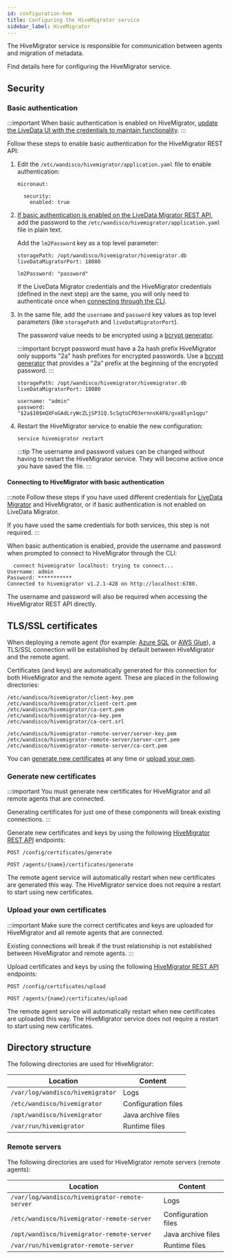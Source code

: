 ```yaml
---
id: configuration-hvm
title: Configuring the HiveMigrator service
sidebar_label: HiveMigrator
---
```


The HiveMigrator service is responsible for communication between agents and migration of metadata.

Find details here for configuring the HiveMigrator service.

## Security

### Basic authentication

:::important
When basic authentication is enabled on HiveMigrator, [update the LiveData UI with the credentials to maintain functionality](./configuration-ui.md#hivemigrator).
:::

Follow these steps to enable basic authentication for the HiveMigrator REST API:

1. Edit the `/etc/wandisco/hivemigrator/application.yaml` file to enable authentication:

   ```text title="Change the enabled parameter from false to true"
   micronaut:
   
     security:
       enabled: true
   ```

1. [If basic authentication is enabled on the LiveData Migrator REST API](./configuration-ldm.md#security), add the password to the `/etc/wandisco/hivemigrator/application.yaml` file in plain text.

   Add the `lm2Password` key as a top level parameter:

   ```text title="Example"
   storagePath: /opt/wandisco/hivemigrator/hivemigrator.db
   liveDataMigratorPort: 18080

   lm2Password: "password"
   ```

   If the LiveData Migrator credentials and the HiveMigrator credentials (defined in the next step) are the same, you will only need to authenticate once when [connecting through the CLI](#connecting-to-hivemigrator-with-basic-authentication).

1. In the same file, add the `username` and `password` key values as top level parameters (like `storagePath` and `liveDataMigratorPort`).

   The password value needs to be encrypted using a [bcrypt generator](https://www.browserling.com/tools/bcrypt).

   :::important bcrypt password must have a 2a hash prefix
   HiveMigrator only supports "2a" hash prefixes for encrypted passwords. Use a [bcrypt generator](https://www.browserling.com/tools/bcrypt) that provides a "2a" prefix at the beginning of the encrypted password.
   :::

   ```text title="Example"
   storagePath: /opt/wandisco/hivemigrator/hivemigrator.db
   liveDataMigratorPort: 18080

   username: "admin"
   password: "$2a$10$mQXFoGAdLryWcZLjSP31Q.5cSgtoCPO3ernnsK4F6/gva8lyn1qgu"
   ```

1. Restart the HiveMigrator service to enable the new configuration:

   ```text
   service hivemigrator restart
   ```

   :::tip
   The username and password values can be changed without having to restart the HiveMigrator service. They will become active once you have saved the file.
   :::

#### Connecting to HiveMigrator with basic authentication

:::note
Follow these steps if you have used different credentials for [LiveData Migrator](./configuration-ldm.md#security) and HiveMigrator, or if basic authentication is not enabled on LiveData Migrator.

If you have used the same credentials for both services, this step is not required.
:::

When basic authentication is enabled, provide the username and password when prompted to connect to HiveMigrator through the CLI:

```text title="Example"
  connect hivemigrator localhost: trying to connect...
Username: admin
Password: ***********
Connected to hivemigrator v1.2.1-428 on http://localhost:6780.
```

The username and password will also be required when accessing the HiveMigrator REST API directly.

## TLS/SSL certificates

When deploying a remote agent (for example: [Azure SQL](./command-reference.md#hive-agent-add-azure) or [AWS Glue](./command-reference.md#hive-agent-add-glue)), a TLS/SSL connection will be established by default between HiveMigrator and the remote agent.

Certificates (and keys) are automatically generated for this connection for both HiveMigrator and the remote agent. These are placed in the following directories:

```text title="HiveMigrator - Client and Root CA certificates"
/etc/wandisco/hivemigrator/client-key.pem
/etc/wandisco/hivemigrator/client-cert.pem
/etc/wandisco/hivemigrator/ca-cert.pem
/etc/wandisco/hivemigrator/ca-key.pem
/etc/wandisco/hivemigrator/ca-cert.srl
```

```text title="Remote agent - Server and Root CA certificates"
/etc/wandisco/hivemigrator-remote-server/server-key.pem
/etc/wandisco/hivemigrator-remote-server/server-cert.pem
/etc/wandisco/hivemigrator-remote-server/ca-cert.pem
```

You can [generate new certificates](#generate-new-certificates) at any time or [upload your own](#upload-your-own-certificates).

### Generate new certificates

:::important
You must generate new certificates for HiveMigrator and all remote agents that are connected.

Generating certificates for just one of these components will break existing connections.
:::

Generate new certificates and keys by using the following [HiveMigrator REST API](./api-reference.md#metadata-migrations) endpoints:

```text title="HiveMigrator"
POST ​/config​/certificates​/generate
```

```text title="Remote agent"
POST ​/agents/{name}/certificates/generate
```

The remote agent service will automatically restart when new certificates are generated this way. The HiveMigrator service does not require a restart to start using new certificates.

### Upload your own certificates

:::important
Make sure the correct certificates and keys are uploaded for HiveMigrator and all remote agents that are connected.

Existing connections will break if the trust relationship is not established between HiveMigrator and remote agents.
:::

Upload certificates and keys by using the following [HiveMigrator REST API](./api-reference.md#metadata-migrations) endpoints:

```text title="HiveMigrator"
POST ​/config​/certificates​/upload
```

```text title="Remote agent"
POST ​/agents/{name}/certificates/upload
```

The remote agent service will automatically restart when new certificates are uploaded this way. The HiveMigrator service does not require a restart to start using new certificates.

## Directory structure

The following directories are used for HiveMigrator:

| Location | Content |
|---|---|
| `/var/log/wandisco/hivemigrator` | Logs |
| `/etc/wandisco/hivemigrator` | Configuration files |
| `/opt/wandisco/hivemigrator` | Java archive files |
| `/var/run/hivemigrator` | Runtime files |

### Remote servers

The following directories are used for HiveMigrator remote servers (remote agents):

| Location | Content |
|---|---|
| `/var/log/wandisco/hivemigrator-remote-server` | Logs |
| `/etc/wandisco/hivemigrator-remote-server` | Configuration files |
| `/opt/wandisco/hivemigrator-remote-server` | Java archive files |
| `/var/run/hivemigrator-remote-server` | Runtime files |
